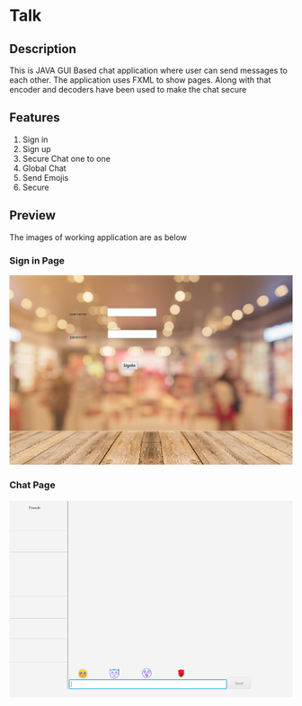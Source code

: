 # Talk
## Description
This is JAVA GUI Based chat application where user can send messages to each other. The application uses FXML to show pages. Along with that encoder and decoders have been used to make the chat secure

## Features
1. Sign in
2. Sign up
3. Secure Chat one to one
4. Global Chat
5. Send Emojis
6. Secure 

## Preview
The images of working application are as below
### Sign in Page
![sign_in](https://github.com/Gulraiz832/Talk/blob/main/talk_images/login.PNG)

### Chat Page
![chat_page](https://github.com/Gulraiz832/Talk/blob/main/talk_images/chatpage.PNG)
